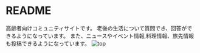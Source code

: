 # README
高齢者向けコミュニティサイトです。
老後の生活について質問でき、回答ができるようになっています。
また、ニュースやイベント情報,料理情報、旅先情報も投稿できるようになっています。
![top](https://user-images.githubusercontent.com/90837337/155870237-63f62d3f-ab40-435b-a4ac-6dabcea2f686.jpeg)
